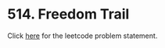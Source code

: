 # 514. Freedom Trail

Click [here](https://leetcode.com/problems/freedom-trail/) for the leetcode problem statement.
